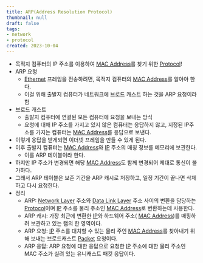 ```yaml
---
title: ARP(Address Resolution Protocol)
thumbnail: null
draft: false
tags:
- network
- protocol
created: 2023-10-04
---
```


* 목적지 컴퓨터의 IP 주소를 이용하여 [MAC Address](MAC%20Address.md)를 찾기 위한 [Protocol](Development/Network/Terms/Protocol.md)!
* ARP 요청
  - [Ethernet](Ethernet.md) 프레임을 전송하려면, 목적지 컴퓨터의 [MAC Address](MAC%20Address.md)를 알아야 한다.
  - 이걸 위해 출발지 컴퓨터가 네트워크에 브로드 캐스트 하는 것을 ARP 요청이라 함
* 브로드 캐스트
  - 출발지 컴퓨터에 연결된 모든 컴퓨터에 요청을 보내는 방식
  - 요청에 대해 IP 주소를 가지고 있지 않은 컴퓨터는 응답하지 않고, 지정된 IP주소를 가지는 컴퓨터는 [MAC Address](MAC%20Address.md)를 응답으로 보낸다.
* 이렇게 응답을 받게되면 이더넷 프레임을 만들 수 있게 된다.
* 이후 출발지 컴퓨터는 [MAC Address](MAC%20Address.md)와 [IP](IP.md) 주소의 매칭 정보를 메모리에 보관한다.
  - 이를 ARP 테이블이라 한다.
* 하지만 IP 주소가 변경되면 해당  [MAC Address](MAC%20Address.md)도 함께 변경되어 제대로 통신이 불가하다.
* 그래서 ARP 테이블은 보존 기간을 ARP 캐시로 저장하고, 일정 기간이 끝나면 삭제하고 다시 요청한다.
* 정리
  - ARP: [Network Layer](Network%20Layer.md) 주소와 [Data Link Layer](Data%20Link%20Layer.md) 주소 사이의 변환을 담당하는 [Protocol](Development/Network/Terms/Protocol.md)이며 [IP](IP.md) 주소를 물리 주소인  [MAC Address](MAC%20Address.md)로 변환하는데 사용한다.
  - ARP 캐시: 가장 최근에 변환한 [IP](IP.md)와 하드웨어 주소( [MAC Address](MAC%20Address.md))를 매핑하려 보관하고 있는 램의 한 영역이다.
  - ARP 요청: [IP](IP.md) 주소를 대치할 수 있는 물리 주인  [MAC Address](MAC%20Address.md)를 찾아내기 위해 보내는 브로드캐스트 [Packet](Packet.md) 요청이다.
  - ARP 응답: ARP 요청에 대한 응답으로 요청한 [IP](IP.md) 주소에 대한 물리 주소인 MAC 주소가 실려 있는 유니캐스트 패킷 응답이다.
